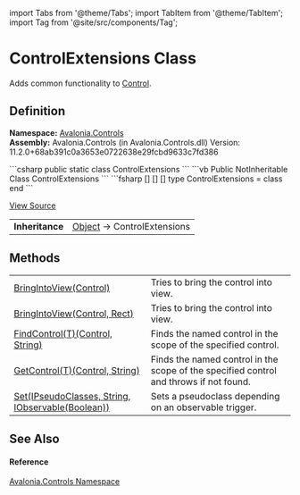 import Tabs from '@theme/Tabs'; 
import TabItem from '@theme/TabItem'; 
import Tag from '@site/src/components/Tag'; 

# ControlExtensions Class


Adds common functionality to <a href="T_Avalonia_Controls_Control">Control</a>.



## Definition
**Namespace:** <a href="N_Avalonia_Controls">Avalonia.Controls</a>  
**Assembly:** Avalonia.Controls (in Avalonia.Controls.dll) Version: 11.2.0+68ab391c0a3653e0722638e29fcbd9633c7fd386

<Tabs groupId="api-code-preview">
<TabItem value="csharp" label="C#">
```csharp
public static class ControlExtensions
```
</TabItem>
<TabItem value="vb" label="VB">
```vb
<ExtensionAttribute>
Public NotInheritable Class ControlExtensions
```
</TabItem>
<TabItem value="fsharp" label="F#">
```fsharp
[<AbstractClassAttribute>]
[<SealedAttribute>]
[<ExtensionAttribute>]
type ControlExtensions = class end
```
</TabItem>
</Tabs>



<a href="https://github.com/AvaloniaUI/Avalonia/tree/master/srcAvalonia.Controls/ControlExtensions.cs" title="View the source code">View Source</a>

<table>
<tr><td><strong>Inheritance</strong></td><td><a href="https://learn.microsoft.com/dotnet/api/system.object" target="_blank" rel="noopener noreferrer">Object</a>  →  ControlExtensions</td></tr>
</table>



## Methods
<table>
<tr>
<td><a href="M_Avalonia_Controls_ControlExtensions_BringIntoView_1">BringIntoView(Control)</a></td>
<td>Tries to bring the control into view.</td>
</tr>
<tr>
<td><a href="M_Avalonia_Controls_ControlExtensions_BringIntoView">BringIntoView(Control, Rect)</a></td>
<td>Tries to bring the control into view.</td>
</tr>
<tr>
<td><a href="M_Avalonia_Controls_ControlExtensions_FindControl__1">FindControl(T)(Control, String)</a></td>
<td>Finds the named control in the scope of the specified control.</td>
</tr>
<tr>
<td><a href="M_Avalonia_Controls_ControlExtensions_GetControl__1">GetControl(T)(Control, String)</a></td>
<td>Finds the named control in the scope of the specified control and throws if not found.</td>
</tr>
<tr>
<td><a href="M_Avalonia_Controls_ControlExtensions_Set">Set(IPseudoClasses, String, IObservable(Boolean))</a></td>
<td>Sets a pseudoclass depending on an observable trigger.</td>
</tr>
</table>

## See Also


#### Reference
<a href="N_Avalonia_Controls">Avalonia.Controls Namespace</a>  
